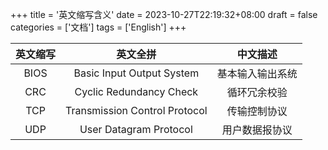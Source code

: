 +++
title = '英文缩写含义'
date = 2023-10-27T22:19:32+08:00
draft = false
categories = ['文档']
tags = ['English']
+++


| 英文缩写 | 英文全拼                      | 中文描述         |
| :-----:  | :-----:                       | :-----:          |
| BIOS     | Basic Input Output System     | 基本输入输出系统 |
| CRC      | Cyclic Redundancy Check       | 循环冗余校验     |
| TCP      | Transmission Control Protocol | 传输控制协议     |
| UDP      | User Datagram Protocol        | 用户数据报协议   |
